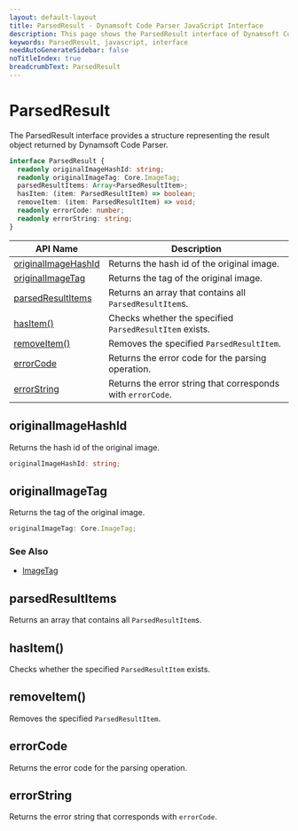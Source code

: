 ```yaml
---
layout: default-layout
title: ParsedResult - Dynamsoft Code Parser JavaScript Interface
description: This page shows the ParsedResult interface of Dynamsoft Code Parser for JavaScript.
keywords: ParsedResult, javascript, interface
needAutoGenerateSidebar: false
noTitleIndex: true
breadcrumbText: ParsedResult
---
```


# ParsedResult

The ParsedResult interface provides a structure representing the result object returned by Dynamsoft Code Parser.

```ts
interface ParsedResult {
  readonly originalImageHashId: string;
  readonly originalImageTag: Core.ImageTag;
  parsedResultItems: Array<ParsedResultItem>;
  hasItem: (item: ParsedResultItem) => boolean;
  removeItem: (item: ParsedResultItem) => void;
  readonly errorCode: number;
  readonly errorString: string;
}
```

| API Name                               | Description                                                 |
| -------------------------------------- | ----------------------------------------------------------- |
| [originalImageHashId](#codetype)       | Returns the hash id of the original image.                  |
| [originalImageTag](#jsonstring)        | Returns the tag of the original image.                      |
| [parsedResultItems](#parsedfields)     | Returns an array that contains all `ParsedResultItem`s.     |
| [hasItem()](#getfieldvalue)            | Checks whether the specified `ParsedResultItem` exists.     |
| [removeItem()](#getfieldmappingstatus) | Removes the specified `ParsedResultItem`.                   |
| [errorCode](#parsedfields)             | Returns the error code for the parsing operation.           |
| [errorString](#parsedfields)           | Returns the error string that corresponds with `errorCode`. |

## originalImageHashId

Returns the hash id of the original image.

```ts
originalImageHashId: string;
```

## originalImageTag

Returns the tag of the original image.

```ts
originalImageTag: Core.ImageTag;
```

### See Also

* [ImageTag](https://www.dynamsoft.com/capture-vision/docs/web/programming/javascript/api-reference/core/basic-structures/image-tag.html)

## parsedResultItems

Returns an array that contains all `ParsedResultItem`s.

## hasItem()

Checks whether the specified `ParsedResultItem` exists.

## removeItem()

Removes the specified `ParsedResultItem`.

## errorCode

Returns the error code for the parsing operation.

## errorString

Returns the error string that corresponds with `errorCode`.
